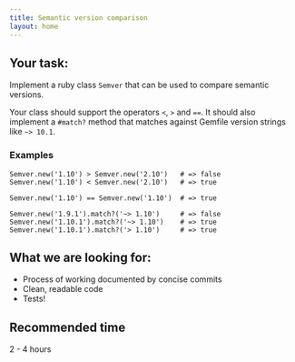 ```yaml
---
title: Semantic version comparison
layout: home
---
```


## Your task:
Implement a ruby class `Semver` that can be used to compare semantic versions. 

Your class should support the operators `<`, `>` and `==`. It should also implement a `#match?` method that matches against Gemfile version strings like `~> 10.1`.

### Examples
```
Semver.new('1.10') > Semver.new('2.10')   # => false
Semver.new('1.10') < Semver.new('2.10')   # => true

Semver.new('1.10') == Semver.new('1.10')  # => true

Semver.new('1.9.1').match?('~> 1.10')     # => false
Semver.new('1.10.1').match?('~> 1.10')    # => true
Semver.new('1.10.1').match?('> 1.10')     # => true
```

## What we are looking for:
* Process of working documented by concise commits
* Clean, readable code
* Tests!

## Recommended time
2 - 4 hours
